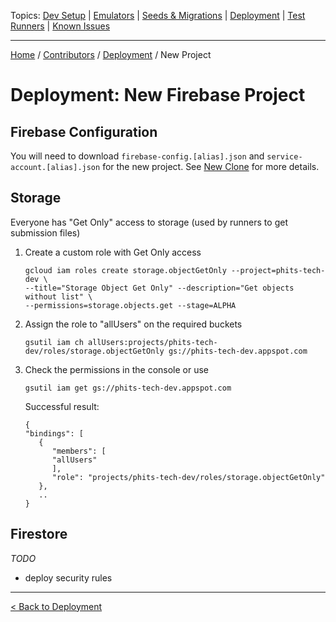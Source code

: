 Topics: [Dev Setup](./Contributors.md) | [Emulators](./Emulators.md) | [Seeds & Migrations](./Seeds-Migrations.md) | [Deployment](./Deployment/Index.md) | [Test Runners](./Runners/Index.md) | [Known Issues](./Known-Issues.md)

---

[Home](../../README.md) / [Contributors](../Contributors.md) / [Deployment](./Index.md) / New Project

# Deployment: New Firebase Project

## Firebase Configuration

You will need to download `firebase-config.[alias].json` and `service-account.[alias].json` for the new project. See [New Clone](./New-Clone.md) for more details.

## Storage

Everyone has "Get Only" access to storage (used by runners to get submission files)

1. Create a custom role with Get Only access

   ```
   gcloud iam roles create storage.objectGetOnly --project=phits-tech-dev \
   --title="Storage Object Get Only" --description="Get objects without list" \
   --permissions=storage.objects.get --stage=ALPHA
   ```

2. Assign the role to "allUsers" on the required buckets

   ```
   gsutil iam ch allUsers:projects/phits-tech-dev/roles/storage.objectGetOnly gs://phits-tech-dev.appspot.com
   ```

3. Check the permissions in the console or use

   ```
   gsutil iam get gs://phits-tech-dev.appspot.com
   ```

   Successful result:

   ```
   {
   "bindings": [
      {
         "members": [
         "allUsers"
         ],
         "role": "projects/phits-tech-dev/roles/storage.objectGetOnly"
      },
      ..
   }
   ```

## Firestore

_TODO_

- deploy security rules

---

[< Back to Deployment](./Index.md)
